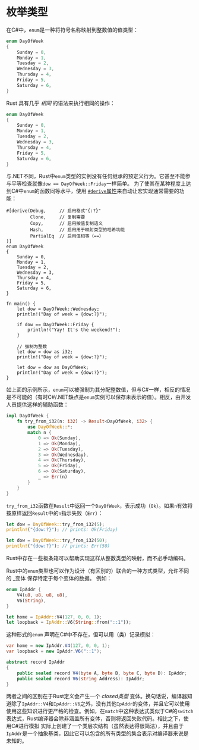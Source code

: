 # 枚举类型

在C#中，`enum`是一种将符号名称映射到整数值的值类型：

```c#
enum DayOfWeek
{
    Sunday = 0,
    Monday = 1,
    Tuesday = 2,
    Wednesday = 3,
    Thursday = 4,
    Friday = 5,
    Saturday = 6,
}
```

Rust 具有几乎 _相同_ 的语法来执行相同的操作：

```rust
enum DayOfWeek
{
    Sunday = 0,
    Monday = 1,
    Tuesday = 2,
    Wednesday = 3,
    Thursday = 4,
    Friday = 5,
    Saturday = 6,
}
```

与.NET不同，Rust中`enum`类型的实例没有任何继承的预定义行为。它甚至不能参与平等检查就像`dow == DayOfWeek::Friday`一样简单。
为了使其在某种程度上达到C#中`enum`的函数同等水平，使用 [`#derive`属性][derive]来自动让宏实现通常需要的功能：

```rust,不可编译
#[derive(Debug,     // 启用格式"{:?}"
         Clone,     // 复制需要
         Copy,      // 启用按值复制语义
         Hash,      // 启用用于映射类型的哈希功能
         PartialEq  // 启用值相等（==）
)]
enum DayOfWeek
{
    Sunday = 0,
    Monday = 1,
    Tuesday = 2,
    Wednesday = 3,
    Thursday = 4,
    Friday = 5,
    Saturday = 6,
}

fn main() {
    let dow = DayOfWeek::Wednesday;
    println!("Day of week = {dow:?}");

    if dow == DayOfWeek::Friday {
        println!("Yay! It's the weekend!");
    }

    // 强制为整数
    let dow = dow as i32;
    println!("Day of week = {dow:?}");

    let dow = dow as DayOfWeek;
    println!("Day of week = {dow:?}");
}
```

如上面的示例所示，`enum`可以被强制为其分配整数值，但与C#一样，相反的情况是不可能的（有时C#/.NET缺点是`enum`实例可以保存未表示的值）。相反，由开发人员提供这样的辅助函数：

```rust
impl DayOfWeek {
    fn try_from_i32(n: i32) -> Result<DayOfWeek, i32> {
        use DayOfWeek::*;
        match n {
            0 => Ok(Sunday),
            1 => Ok(Monday),
            2 => Ok(Tuesday),
            3 => Ok(Wednesday),
            4 => Ok(Thursday),
            5 => Ok(Friday),
            6 => Ok(Saturday),
            _ => Err(n)
        }
    }
}
```

`try_from_i32`函数在`Result`中返回一个`DayOfWeek`，表示成功（`Ok`）。如果`n`有效将按原样返回`Result`中的`n`指示失败（`Err`）：

```rust
let dow = DayOfWeek::try_from_i32(5);
println!("{dow:?}"); // prints: Ok(Friday)

let dow = DayOfWeek::try_from_i32(50);
println!("{dow:?}"); // prints: Err(50)
```

Rust中存在一些板条箱可以帮助实现这样从整数类型的映射，而不必手动编码。

Rust中的`enum`类型也可以作为设计（有区别的）联合的一种方式类型，允许不同的 _变体 保存特定于每个变体的数据。
例如：

```rust
enum IpAddr {
    V4(u8, u8, u8, u8),
    V6(String),
}

let home = IpAddr::V4(127, 0, 0, 1);
let loopback = IpAddr::V6(String::from("::1"));
```

这种形式的`enum` 声明在C#中不存在，但可以用（类）记录模拟：

```c#
var home = new IpAddr.V4(127, 0, 0, 1);
var loopback = new IpAddr.V6("::1");

abstract record IpAddr
{
    public sealed record V4(byte A, byte B, byte C, byte D): IpAddr;
    public sealed record V6(string Address): IpAddr;
}
```

两者之间的区别在于Rust定义会产生一个 _closed类型_ 变体。换句话说，编译器知道除了`IpAddr::V4`和`IpAddr::V6`之外，没有其他`IpAddr`的变体，并且它可以使用
使用这些知识进行更严格的检查。例如，在`match`中这种表达式类似于C#的`switch`表达式，Rust编译器会除非涵盖所有变体，否则将返回失败代码。相比之下，使用C#进行模拟
实际上创建了一个类层次结构（虽然表达得很简洁），并且由于`IpAddr`是一个抽象基类，因此它可以包含的所有类型的集合表示对编译器来说是未知的。

  [derive]: https://doc.rust-lang.org/stable/reference/attributes/derive.html
